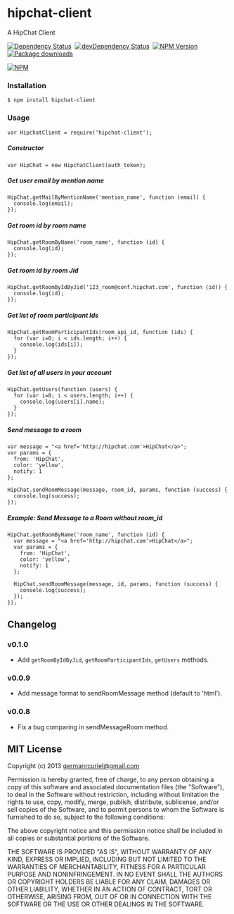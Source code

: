 hipchat-client
==============

A HipChat Client

[![Dependency Status](https://david-dm.org/germanrcuriel/hipchat-client.svg)](https://david-dm.org/germanrcuriel/hipchat-client)&nbsp;
[![devDependency Status](https://david-dm.org/germanrcuriel/hipchat-client/dev-status.svg)](https://david-dm.org/germanrcuriel/hipchat-client#info=devDependencies)&nbsp;
[![NPM Version](http://img.shields.io/npm/v/hipchat-client.svg)](https://npmjs.org/package/hipchat-client)&nbsp;
[![Package downloads](http://img.shields.io/npm/dm/hipchat-client.svg)](https://npmjs.org/package/hipchat-client)

[![NPM](https://nodei.co/npm/hipchat-client.png?downloads=true&stars=true)](https://nodei.co/npm/hipchat-client/)

### Installation

    $ npm install hipchat-client

### Usage

    var HipchatClient = require('hipchat-client');

##### Constructor

    var HipChat = new HipchatClient(auth_token);

##### Get user email by mention name

    HipChat.getMailByMentionName('mention_name', function (email) {
      console.log(email);
    });

##### Get room id by room name

    HipChat.getRoomByName('room_name', function (id) {
      console.log(id);
    });

##### Get room id by room Jid

    HipChat.getRoomByIdByJid('123_room@conf.hipchat.com', function (id)) {
      console.log(id);
    });

##### Get list of room participant Ids

    HipChat.getRoomParticipantIds(room_api_id, function (ids) {
      for (var i=0; i < ids.length; i++) {
        console.log(ids[i]);
      }
    });

##### Get list of all users in your account

    HipChat.getUsers(function (users) {
      for (var i=0; i < users.length; i++) {
        console.log(users[i].name);
      }
    });

##### Send message to a room

    var message = "<a href='http://hipchat.com'>HipChat</a>";
    var params = {
      from: 'HipChat',
      color: 'yellow',
      notify: 1
    };

    HipChat.sendRoomMessage(message, room_id, params, function (success) {
      console.log(success);
    });

##### Example: Send Message to a Room without room_id

    HipChat.getRoomByName('room_name', function (id) {
      var message = "<a href='http://hipchat.com'>HipChat</a>";
      var params = {
        from: 'HipChat',
        color: 'yellow',
        notify: 1
      };

      HipChat.sendRoomMessage(message, id, params, function (success) {
        console.log(success);
      });
    });


## Changelog

### v0.1.0

- Add `getRoomByIdByJid`, `getRoomParticipantIds`, `getUsers` methods.

### v0.0.9

- Add message format to sendRoomMessage method (default to 'html').

### v0.0.8

- Fix a bug comparing in sendMessageRoom method.

## MIT License

Copyright (c) 2013 <germanrcuriel@gmail.com>

Permission is hereby granted, free of charge, to any person obtaining a copy of this software and associated documentation files (the "Software"), to deal in the Software without restriction, including without limitation the rights to use, copy, modify, merge, publish, distribute, sublicense, and/or sell copies of the Software, and to permit persons to whom the Software is furnished to do so, subject to the following conditions:

The above copyright notice and this permission notice shall be included in all copies or substantial portions of the Software.

THE SOFTWARE IS PROVIDED "AS IS", WITHOUT WARRANTY OF ANY KIND, EXPRESS OR IMPLIED, INCLUDING BUT NOT LIMITED TO THE WARRANTIES OF MERCHANTABILITY, FITNESS FOR A PARTICULAR PURPOSE AND NONINFRINGEMENT. IN NO EVENT SHALL THE AUTHORS OR COPYRIGHT HOLDERS BE LIABLE FOR ANY CLAIM, DAMAGES OR OTHER LIABILITY, WHETHER IN AN ACTION OF CONTRACT, TORT OR OTHERWISE, ARISING FROM, OUT OF OR IN CONNECTION WITH THE SOFTWARE OR THE USE OR OTHER DEALINGS IN THE SOFTWARE.

